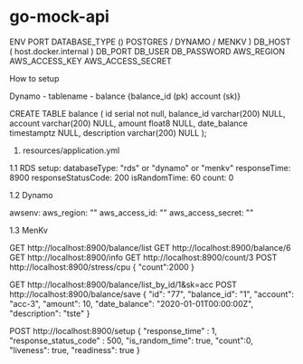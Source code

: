 # go-mock-api

ENV
PORT
DATABASE_TYPE () POSTGRES / DYNAMO / MENKV )
DB_HOST ( host.docker.internal )
DB_PORT
DB_USER
DB_PASSWORD
AWS_REGION
AWS_ACCESS_KEY
AWS_ACCESS_SECRET

How to setup

Dynamo - tablename - balance {balance_id (pk) account (sk)}

CREATE TABLE balance (
    id              serial not null,
	balance_id      varchar(200) NULL,
	account         varchar(200) NULL,
	amount          float8 NULL,
	date_balance    timestamptz NULL,
	description     varchar(200) NULL
);

1) resources/application.yml

1.1 RDS 
setup:
  databaseType: "rds" or "dynamo" or "menkv"
  responseTime: 8900
  responseStatusCode: 200
  isRandomTime: 60
  count: 0

1.2 Dynamo

awsenv:
  aws_region: ""
  aws_access_id: ""
  aws_access_secret: ""

1.3 MenKv

GET http://localhost:8900/balance/list
GET http://localhost:8900/balance/6
GET http://localhost:8900/info
GET http://localhost:8900/count/3
POST http://localhost:8900/stress/cpu
    {
        "count":2000
    }

GET http://localhost:8900/balance/list_by_id/1&sk=acc
POST http://localhost:8900/balance/save
    {
        "id": "77",
        "balance_id": "1",
        "account": "acc-3",
        "amount": 10,
        "date_balance": "2020-01-01T00:00:00Z",
        "description": "tste"
    }

POST http://localhost:8900/setup
    {
        "response_time" : 1,
        "response_status_code" : 500,
        "is_random_time": true,
        "count":0,
        "liveness": true,
        "readiness": true
    }